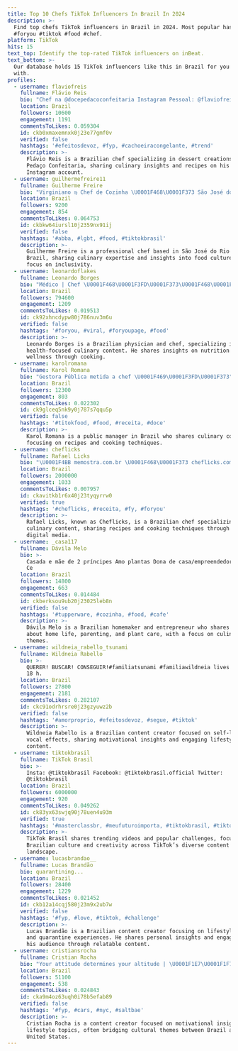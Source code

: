 ```yaml
---
title: Top 10 Chefs TikTok Influencers In Brazil In 2024
description: >-
  Find top chefs TikTok influencers in Brazil in 2024. Most popular hashtags:
  #foryou #tiktok #food #chef.
platform: TikTok
hits: 15
text_top: Identify the top-rated TikTok influencers on inBeat.
text_bottom: >-
  Our database holds 15 TikTok influencers like this in Brazil for you to work
  with.
profiles:
  - username: flaviofreis
    fullname: Flávio Reis
    bio: "Chef na @docepedacoconfeitaria Instagram Pessoal: @flaviofreis Rumo 20k \U0001F64F"
    location: Brazil
    followers: 10600
    engagement: 1191
    commentsToLikes: 0.059304
    id: ckb0xmaxemnxk0j23e77gmf0v
    verified: false
    hashtags: '#efeitosdevoz, #fyp, #cachoeiracongelante, #trend'
    description: >-
      Flávio Reis is a Brazilian chef specializing in dessert creations at Doce
      Pedaço Confeitaria, sharing culinary insights and recipes on his personal
      Instagram account.
  - username: guilhermefreire11
    fullname: Guilherme Freire
    bio: "Virginiano ♍ Chef de Cozinha \U0001F468‍\U0001F373 São José do Rio Preto Pai do Thor e da Ísis"
    location: Brazil
    followers: 9200
    engagement: 854
    commentsToLikes: 0.064753
    id: ckbkw64iursl10j2359nx91ij
    verified: false
    hashtags: '#abba, #lgbt, #food, #tiktokbrasil'
    description: >-
      Guilherme Freire is a professional chef based in São José do Rio Preto,
      Brazil, sharing culinary expertise and insights into food culture with a
      focus on inclusivity.
  - username: leonardoflakes
    fullname: Leonardo Borges
    bio: "Médico | Chef \U0001F468\U0001F3FD‍\U0001F373\U0001F468\U0001F3FD‍⚕️ Founder @flakesbrasil Me segue aí \U0001F447\U0001F3FD"
    location: Brazil
    followers: 794600
    engagement: 1209
    commentsToLikes: 0.019513
    id: ck92xhncdypw80j786nuv3m6u
    verified: false
    hashtags: '#foryou, #viral, #foryoupage, #food'
    description: >-
      Leonardo Borges is a Brazilian physician and chef, specializing in
      health-focused culinary content. He shares insights on nutrition and
      wellness through cooking.
  - username: karolromana
    fullname: Karol Romana
    bio: "Gestora Pública metida a chef \U0001F469\U0001F3FD‍\U0001F373"
    location: Brazil
    followers: 12300
    engagement: 803
    commentsToLikes: 0.022302
    id: ck9glceq5nk9y0j787s7qqu5p
    verified: false
    hashtags: '#titokfood, #food, #receita, #doce'
    description: >-
      Karol Romana is a public manager in Brazil who shares culinary content,
      focusing on recipes and cooking techniques.
  - username: cheflicks
    fullname: Rafael Licks
    bio: "\U0001F4BB memostra.com.br \U0001F468‍\U0001F373 cheflicks.com.br ✉️ rafael@memostra.com.br"
    location: Brazil
    followers: 2000000
    engagement: 1033
    commentsToLikes: 0.007957
    id: ckavitkb1r6x40j23tyqyrrw0
    verified: true
    hashtags: '#cheflicks, #receita, #fy, #foryou'
    description: >-
      Rafael Licks, known as Cheflicks, is a Brazilian chef specializing in
      culinary content, sharing recipes and cooking techniques through engaging
      digital media.
  - username: _casa117
    fullname: Dávila Melo
    bio: >-
      Casada e mãe de 2 príncipes Amo plantas Dona de casa/empreendedora Sobral
      Ce
    location: Brazil
    followers: 14800
    engagement: 663
    commentsToLikes: 0.014484
    id: ckberksou9ub20j23025leb8n
    verified: false
    hashtags: '#tupperware, #cozinha, #food, #cafe'
    description: >-
      Dávila Melo is a Brazilian homemaker and entrepreneur who shares content
      about home life, parenting, and plant care, with a focus on culinary
      themes.
  - username: wildneia_rabello_tsunami
    fullname: Wildneia Rabello
    bio: >-
      QUERER! BUSCAR! CONSEGUIR!#familiatsunami #familiawildneia lives 9.30 e as
      18 h.
    location: Brazil
    followers: 27800
    engagement: 2181
    commentsToLikes: 0.282107
    id: ckc91odrhrsre0j23gzyuwz2b
    verified: false
    hashtags: '#amorproprio, #efeitosdevoz, #segue, #tiktok'
    description: >-
      Wildneia Rabello is a Brazilian content creator focused on self-love and
      vocal effects, sharing motivational insights and engaging lifestyle
      content.
  - username: tiktokbrasil
    fullname: TikTok Brasil
    bio: >-
      Insta: @tiktokbrasil Facebook: @tiktokbrasil.official Twitter:
      @tiktokbrasil
    location: Brazil
    followers: 6000000
    engagement: 920
    commentsToLikes: 0.049262
    id: ck83yx63swjq90j78uen4u93m
    verified: true
    hashtags: '#masterclassbr, #meufuturoimporta, #tiktokbrasil, #tiktok'
    description: >-
      TikTok Brasil shares trending videos and popular challenges, focusing on
      Brazilian culture and creativity across TikTok’s diverse content
      landscape.
  - username: lucasbrandao__
    fullname: Lucas Brandão
    bio: quarantining...
    location: Brazil
    followers: 28400
    engagement: 1229
    commentsToLikes: 0.021452
    id: ckb12a14cqj580j23m9x2ub7w
    verified: false
    hashtags: '#fyp, #love, #tiktok, #challenge'
    description: >-
      Lucas Brandão is a Brazilian content creator focusing on lifestyle themes
      and quarantine experiences. He shares personal insights and engages with
      his audience through relatable content.
  - username: cristiansrocha
    fullname: Cristian Rocha
    bio: "Your attitude determines your altitude | \U0001F1E7\U0001F1F7 \U0001F1FA\U0001F1F8"
    location: Brazil
    followers: 51100
    engagement: 538
    commentsToLikes: 0.024843
    id: cka9m4oz63uqh0i78b5efab89
    verified: false
    hashtags: '#fyp, #cars, #nyc, #saltbae'
    description: >-
      Cristian Rocha is a content creator focused on motivational insights and
      lifestyle topics, often bridging cultural themes between Brazil and the
      United States.
---
```


